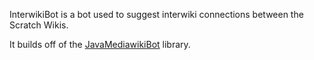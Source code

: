 InterwikiBot is a bot used to suggest interwiki connections between the Scratch Wikis.

It builds off of the [JavaMediawikiBot](https://github.com/Choco31415/JavaMediawikiBot) library.